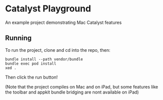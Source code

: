 # Catalyst Playground
An example project demonstrating Mac Catalyst features

## Running
To run the project, clone and cd into the repo, then:

```
bundle install --path vendor/bundle
bundle exec pod install
xed .
```

Then click the run button!

(Note that the project compiles on Mac and on iPad, but some features like the toolbar and appkit bundle bridging are nont available on iPad)
